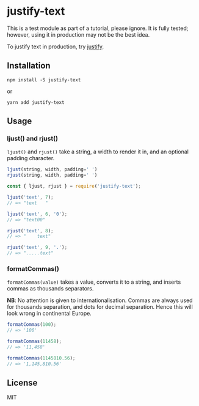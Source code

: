 # justify-text

This is a test module as part of a tutorial, please ignore.
It is fully tested; however, using it in production may not be the best idea.

To justify text in production, try [justify](https://www.npmjs.com/package/justify).

## Installation

```
npm install -S justify-text
```

or

```
yarn add justify-text
```

## Usage

### ljust() and rjust()

```ljust()``` and ```rjust()``` take a string, a width to render it in,
and an optional padding character.

``` js
ljust(string, width, padding=' ')
rjust(string, width, padding=' ')

const { ljust, rjust } = require('justify-text');

ljust('text', 7);
// => "text   "

ljust('text', 6, '0');
// => "text00"

rjust('text', 8);
// => "    text"

rjust('text', 9, '.');
// => ".....text"
```

### formatCommas()

```formatCommas(value)``` takes a value, converts it to a string, and inserts commas
as thousands separators.

**NB**: No attention is given to internationalisation. Commas are always used for
thousands separation, and dots for decimal separation. Hence this will look wrong in continental Europe.

``` js
formatCommas(100);
// => '100'

formatCommas(11458);
// => '11,458'

formatCommas(1145810.56);
// => '1,145,810.56'

```

## License

MIT
